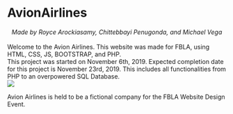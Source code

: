 # AvionAirlines
<center><i>Made by Royce Arockiasamy, Chittebbayi Penugonda, and Michael Vega</i></center>
<br>
Welcome to the Avion Airlines. This website was made for FBLA, using HTML, CSS, JS, BOOTSTRAP, and PHP.
<br>
This project was started on November 6th, 2019. Expected completion date for this project is November 23rd, 2019. This includes all functionalities from PHP to an overpowered SQL Database.
<br>
<img src="https://lh3.googleusercontent.com/-TSdJgfSqtuA/XchgU_czyNI/AAAAAAAABaY/T8a7QHCJW2QDcI5p-MY9SCzyOZOe51KEACK8BGAsYHg/s0/IMG_8482.jpg"> </img><br>

Avion Airlines is held to be a fictional company for the FBLA Website Design Event.

